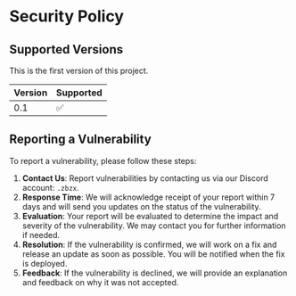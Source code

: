 # Security Policy

## Supported Versions

This is the first version of this project. 

| Version | Supported          |
| ------- | ------------------ |
| 0.1  | :white_check_mark: |

## Reporting a Vulnerability

To report a vulnerability, please follow these steps:

1. **Contact Us**: Report vulnerabilities by contacting us via our Discord account: `.zbzx`.
2. **Response Time**: We will acknowledge receipt of your report within 7 days and will send you updates on the status of the vulnerability.
3. **Evaluation**: Your report will be evaluated to determine the impact and severity of the vulnerability. We may contact you for further information if needed.
4. **Resolution**: If the vulnerability is confirmed, we will work on a fix and release an update as soon as possible. You will be notified when the fix is deployed.
5. **Feedback**: If the vulnerability is declined, we will provide an explanation and feedback on why it was not accepted.
